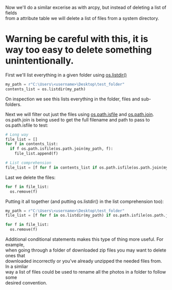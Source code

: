 Now we'll do a similar excerise as with arcpy, but instead of deleting a list of fields  
from a attribute table we will delete a list of files from a system directory.

# Warning be careful with this, it is way too easy to delete something unintentionally.

First we'll list everything in a given folder using [os.listdir()](https://www.tutorialspoint.com/python/os_listdir.htm)

```python
my_path = r"C:\Users\<username>\Desktop\test_folder"
contents_list = os.listdir(my_path)
```

On inspection we see this lists everything in the folder, files and sub-folders.

Next we will filter out just the files using [os.path.isfile](https://docs.python.org/2/library/os.path.html) and [os.path.join](https://docs.python.org/2/library/os.path.html).
os.path.join is being used to get the full filename and path to pass to os.path.isfile to test:

```python
# Long way
file_list = []
for f in contents_list:
  if f os.path.isfile(os.path.join(my_path, f):
    file_list.append(f)

# List comprehension
file_list = [f for f in contents_list if os.path.isfile(os.path.join(my_path, f))]
```

Last we delete the files:

```python
for f in file_list:
  os.remove(f)
```

Putting it all together (and putting os.listdir() in the list comprehension too):

```python
my_path = r"C:\Users\<username>\Desktop\test_folder"
file_list = [f for f in os.listdir(my_path) if os.path.isfile(os.path.join(my_path, f))]

for f in file_list:
  os.remove(f)
```

Additional conditional statements makes this type of thing more useful. For example,  
when going through a folder of downloaded zip files you may want to delete ones that  
downloaded incorrectly or you've already unzipped the needed files from. In a simliar  
way a list of files could be used to rename all the photos in a folder to follow some  
desired convention.
